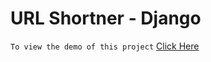 # URL Shortner - Django

`To view the demo of this project` [Click Here](https://ganesha-urlshortner-0fb18d5e2808.herokuapp.com/)
